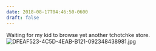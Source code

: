 ```yaml
---
date: 2018-08-17T04:46:50-0600
draft: false
---
```


Waiting for my kid to browse yet another tchotchke store.
![DFEAF523-4C5D-4EAB-B121-092348438981.jpg](http://ianwhitney.micro.blog/uploads/2018/36d1047a5c.jpg)


